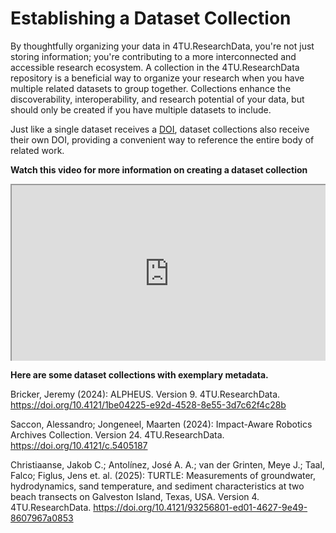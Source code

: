# Establishing a Dataset Collection

<style>
    .responsive-iframe-container {
        position: relative;
        overflow: hidden;
        padding-top: 56.25%; /* 16:9 Aspect Ratio */
        width: 100%;
    }

    .responsive-iframe-container iframe {
        position: absolute;
        top: 0;
        left: 0;
        width: 100%;
        height: 100%;
    }
    
    /* Add this block to centralize the caption */
    .caption {
        text-align: center;
        font-style: italic;
        margin-top: 8px;
        color: #666;
    }
</style>

By thoughtfully organizing your data in 4TU.ResearchData, you're not just storing information; you're contributing to a more interconnected and accessible research ecosystem. A collection in the 4TU.ResearchData repository is a beneficial way to organize your research when you have multiple related datasets to group together. Collections enhance the discoverability, interoperability, and research potential of your data, but should only be created if you have multiple datasets to include. 

Just like a single dataset receives a [DOI](/citing_data/dois_and_persistent_identifiers), dataset collections also receive their own DOI, providing a convenient way to reference the entire body of related work.

**Watch this video for more information on creating a dataset collection**

<div class="responsive-iframe-container">
    <iframe src="https://www.youtube.com/embed/XTBmm3KeME0" allowfullscreen="allowfullscreen" allow="autoplay *; geolocation *; microphone *; camera *; midi *; encrypted-media *"></iframe>
</div>

**Here are some dataset collections with exemplary metadata.**

Bricker, Jeremy (2024): ALPHEUS. Version 9. 4TU.ResearchData. https://doi.org/10.4121/1be04225-e92d-4528-8e55-3d7c62f4c28b

Saccon, Alessandro; Jongeneel, Maarten (2024): Impact-Aware Robotics Archives Collection. Version 24. 4TU.ResearchData.
https://doi.org/10.4121/c.5405187 

Christiaanse, Jakob C.; Antolínez, José A. A.; van der Grinten, Meye J.; Taal, Falco; Figlus, Jens et. al. (2025): TURTLE: Measurements of groundwater, hydrodynamics, sand temperature, and sediment characteristics at two beach transects on Galveston Island, Texas, USA. Version 4. 4TU.ResearchData.
https://doi.org/10.4121/93256801-ed01-4627-9e49-8607967a0853
